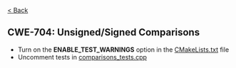 [< Back](../../README.md)

## CWE-704: Unsigned/Signed Comparisons

* Turn on the **ENABLE_TEST_WARNINGS** option in the [CMakeLists.txt](CMakeLists.txt) file
* Uncomment tests in [comparisons_tests.cpp](comparisons_tests.cpp)
